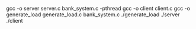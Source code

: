 gcc -o server server.c bank_system.c -pthread
gcc -o client client.c
gcc -o generate_load generate_load.c bank_system.c
./generate_load
./server
./client